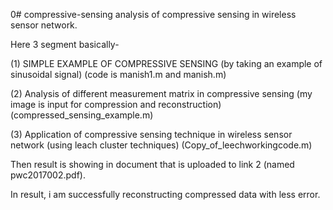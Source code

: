 0# compressive-sensing
analysis of compressive sensing in wireless sensor network.


Here 3 segment basically- 


(1) SIMPLE EXAMPLE OF COMPRESSIVE SENSING (by taking an example of sinusoidal signal) (code is manish1.m and manish.m)


(2) Analysis of different measurement matrix in compressive sensing (my image is input for compression and reconstruction) (compressed_sensing_example.m)


(3) Application of compressive sensing technique in wireless sensor network (using leach cluster techniques) (Copy_of_leechworkingcode.m)


Then result is showing in document that is uploaded to link 2 (named pwc2017002.pdf).


In result, i am successfully reconstructing compressed data with less error.
